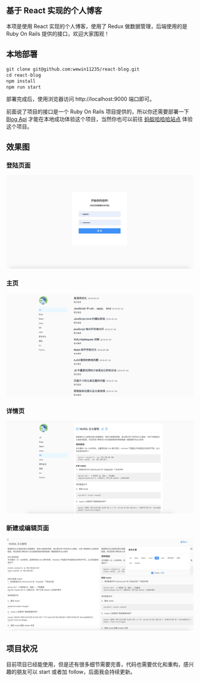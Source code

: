 ## 基于 React 实现的个人博客

本项是使用 React 实现的个人博客，使用了 Redux 做数据管理，后端使用的是 Ruby On Rails 提供的接口，欢迎大家围观！

## 本地部署
```
git clone git@github.com:wewin11235/react-blog.git
cd react-blog
npm install
npm run start
```
部署完成后，使用浏览器访问 http://localhost:9000 端口即可。

前面说了项目的接口是一个 Ruby On Rails 项目提供的，所以你还需要部署一下 <a href="https://github.com/wewin11235/myblogapi" target="_blank">Blog Api</a> 才能在本地成功体验这个项目，当然你也可以前往 <a href="http://www.mayihahaha.com/" target="_blank">蚂蚁哈哈哈站点</a> 体验这个项目。


## 效果图
### 登陆页面
![sign in](https://github.com/ItsWewin/images/raw/master/blog/blog-sign-in.png)

### 主页
![index](https://github.com/ItsWewin/images/raw/master/blog/blog-index.png)

### 详情页
![detail](https://raw.githubusercontent.com/ItsWewin/images/master/blog/blog-detail.png)

### 新建或编辑页面
![new-or-edit](https://raw.githubusercontent.com/ItsWewin/images/master/blog/blog-edit.png)

## 项目状况

目前项目已经能使用，但是还有很多细节需要完善，代码也需要优化和重构，感兴趣的朋友可以 start 或者加 follow，后面我会持续更新。
